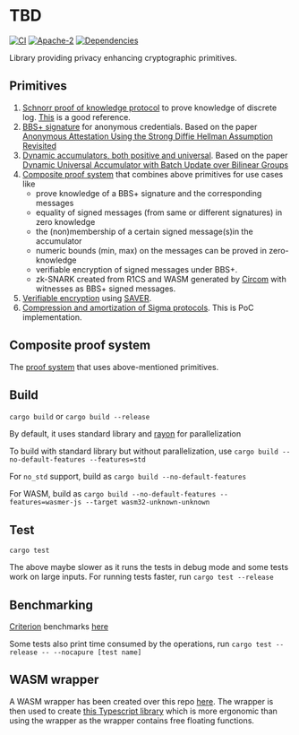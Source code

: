 # TBD

[![CI](https://github.com/docknetwork/crypto/actions/workflows/test.yml/badge.svg)](https://github.com/docknetwork/crypto/actions/workflows/test.yml)
[![Apache-2](https://img.shields.io/badge/License-Apache%202.0-blue.svg)](https://github.com/docknetwork/crypto/blob/main/LICENSE)
[![Dependencies](https://deps.rs/repo/github/docknetwork/crypto/status.svg)](https://deps.rs/repo/github/docknetwork/crypto)

Library providing privacy enhancing cryptographic primitives.

## Primitives

1. [Schnorr proof of knowledge protocol](./schnorr_pok) to prove knowledge of discrete log. [This](https://crypto.stanford.edu/cs355/19sp/lec5.pdf) is a good reference. 
2. [BBS+ signature](./bbs_plus) for anonymous credentials. Based on the paper [Anonymous Attestation Using the Strong Diffie Hellman Assumption Revisited](https://eprint.iacr.org/2016/663)
3. [Dynamic accumulators, both positive and universal](./vb_accumulator). Based on the paper [Dynamic Universal Accumulator with Batch Update over Bilinear Groups](https://eprint.iacr.org/2020/777)
4. [Composite proof system](./proof_system) that combines above primitives for use cases like 
   - prove knowledge of a BBS+ signature and the corresponding messages
   - equality of signed messages (from same or different signatures) in zero knowledge
   - the (non)membership of a certain signed message(s)in the accumulator
   - numeric bounds (min, max) on the messages can be proved in zero-knowledge 
   - verifiable encryption of signed messages under BBS+. 
   - zk-SNARK created from R1CS and WASM generated by [Circom](https://docs.circom.io/) with witnesses as BBS+ signed messages. 
5. [Verifiable encryption](./saver) using [SAVER](https://eprint.iacr.org/2019/1270).
6. [Compression and amortization of Sigma protocols](./compressed_sigma). This is PoC implementation.

## Composite proof system

The [proof system](./proof_system) that uses above-mentioned primitives. 

## Build

`cargo build` or `cargo build --release`

By default, it uses standard library and [rayon](https://github.com/rayon-rs/rayon) for parallelization

To build with standard library but without parallelization, use `cargo build --no-default-features --features=std`

For `no_std` support, build as `cargo build --no-default-features`

For WASM, build as `cargo build --no-default-features --features=wasmer-js --target wasm32-unknown-unknown`

## Test

`cargo test`

The above maybe slower as it runs the tests in debug mode and some tests work on large inputs. 
For running tests faster, run `cargo test --release`


## Benchmarking

[Criterion](https://github.com/bheisler/criterion.rs) benchmarks [here](./benches)

Some tests also print time consumed by the operations, run `cargo test --release -- --nocapure [test name]`

## WASM wrapper

A WASM wrapper has been created over this repo [here](https://github.com/docknetwork/crypto-wasm). The wrapper is then used to create [this Typescript library](https://github.com/docknetwork/crypto-wasm-ts) which is more ergonomic than using the wrapper as the wrapper contains free floating functions.
